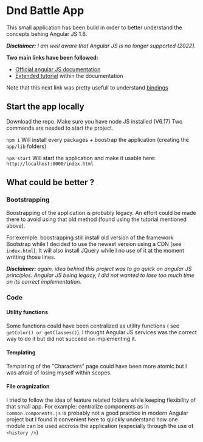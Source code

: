 # Dnd Battle App
This small application has been build in order to better understand the concepts behing Angular JS 1.8.

_**Disclaimer:** I am well aware that Angular JS is no longer supported (2022)._

**Two main links have been followed:**
- [Official angular JS documentation](https://docs.angularjs.org/guide/services)
- [Extended tutorial](https://docs.angularjs.org/tutorial) within the documentation

Note that this next link was pretty usefull to understand [bindings](https://blog.krawaller.se/posts/dissecting-bindings-in-angularjs/)

## Start the app locally
Download the repo.
Make sure you have node JS installed (V6.17)
Two commands are needed to start the project.

`npm i`
Will install every packages + boostrap the application (creating the `app/lib` folders)

`npm start`
Will start the application and make it usable here: `http://localhost:8000/index.html`

## What could be better ? 
### Bootstrapping
Boostrapping of the application is probably legacy. An effort could be made there to avoid using that old method (found using the tutorial mentioned above).

For exemple: boostrapping still install old version of the framework Bootstrap while I decided to use the newest version using a CDN (see `index.html`). It will also install JQuery while I no use of it at the moment writting those lines.

_**Disclaimer:** again, idea behind this project was to go quick on angular JS principles. Angular JS being legacy, I did not wanted to lose too much time on its correct implementation._

### Code
#### Utility functions
Some functions could have been centralized as utility functions ( see `getColor() or getClasses()`).
I thought Angular JS services was the correct way to do it but did not succeed on implementing it.
#### Templating
Templating of the "Characters" page could have been more atomic but I was afraid of losing myself within scopes.
#### File oragnization
I tried to follow the idea of feature related folders while keeping flexibility of that small app. 
For example: centralize components as in `common.components.js` is probably not a good practice in modern Angular project but I found it convenient here to quickly understand how one module can be used accross the application (especially through the use of `<history />`)